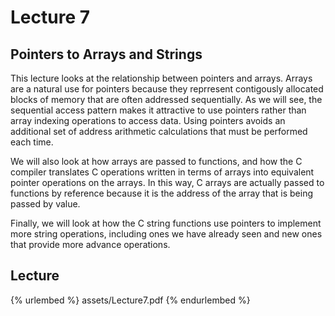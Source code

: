 # Lecture 7      



## Pointers to Arrays and Strings      


This lecture looks at the relationship between pointers and arrays. Arrays are a natural use for pointers because they reprresent contigously allocated blocks of memory that are often addressed sequentially. As we will see, the sequential access pattern makes it attractive to use pointers rather than array indexing operations to access data. Using pointers avoids an additional set of address arithmetic calculations that must be performed each time.

We will also look at how arrays are passed to functions, and how the C compiler translates C operations written in terms of arrays into equivalent pointer operations on the arrays. In this way, C arrays are actually passed to functions by reference because it is the address of the array that is being passed by value.

Finally, we will look at how the C string functions use pointers to implement more string operations, including ones we have already seen and new ones that provide more advance operations.        



## Lecture      

{% urlembed %}
assets/Lecture7.pdf
{% endurlembed %}      















